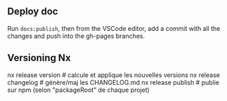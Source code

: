 ## Deploy doc

Run `docs:publish`, then from the VSCode editor, add a commit with all the changes and push into the gh-pages branches.

## Versioning Nx

nx release version # calcule et applique les nouvelles versions
nx release changelog # génère/maj les CHANGELOG.md
nx release publish # publie sur npm (selon "packageRoot" de chaque projet)
